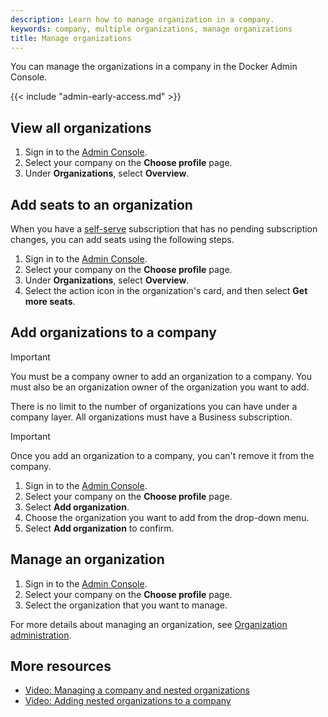 ```yaml
---
description: Learn how to manage organization in a company.
keywords: company, multiple organizations, manage organizations
title: Manage organizations
---
```


You can manage the organizations in a company in the Docker Admin Console.

{{< include "admin-early-access.md" >}}

## View all organizations

1. Sign in to the [Admin Console](https://admin.docker.com).
2. Select your company on the **Choose profile** page.
3. Under **Organizations**, select **Overview**.

## Add seats to an organization

When you have a [self-serve](../../subscription/details.md#self-serve) subscription that has no pending subscription changes, you can add seats using the following steps.

1. Sign in to the [Admin Console](https://admin.docker.com).
2. Select your company on the **Choose profile** page.
3. Under **Organizations**, select **Overview**.
4. Select the action icon in the organization's card, and then select **Get more seats**.

## Add organizations to a company

>[!IMPORTANT]
>
> You must be a company owner to add an organization to a company. You must also be an organization owner of the organization you want to add.

There is no limit to the number of organizations you can have under a company layer. All organizations must have a Business subscription.

>[!IMPORTANT]
>
> Once you add an organization to a company, you can't remove it from the company.

1. Sign in to the [Admin Console](https://admin.docker.com).
2. Select your company on the **Choose profile** page.
3. Select **Add organization**.
4. Choose the organization you want to add from the drop-down menu.
5. Select **Add organization** to confirm.

## Manage an organization

1. Sign in to the [Admin Console](https://admin.docker.com).
2. Select your company on the **Choose profile** page.
3. Select the organization that you want to manage.

For more details about managing an organization, see [Organization administration](../organization/_index.md).

## More resources

- [Video: Managing a company and nested organizations](https://youtu.be/XZ5_i6qiKho?feature=shared&t=229)
- [Video: Adding nested organizations to a company](https://youtu.be/XZ5_i6qiKho?feature=shared&t=454)
